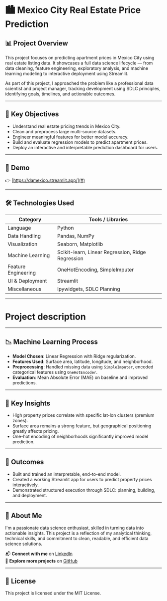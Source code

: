 # 🏙️ Mexico City Real Estate Price Prediction

## 📊 Project Overview
This project focuses on predicting apartment prices in Mexico City using real estate listing data. It showcases a full data science lifecycle — from data cleaning, feature engineering, exploratory analysis, and machine learning modeling to interactive deployment using Streamlit.

As part of this project, I approached the problem like a professional data scientist and project manager, tracking development using SDLC principles, identifying goals, timelines, and actionable outcomes.

---

## 🧠 Key Objectives
- Understand real estate pricing trends in Mexico City.
- Clean and preprocess large multi-source datasets.
- Engineer meaningful features for better model accuracy.
- Build and evaluate regression models to predict apartment prices.
- Deploy an interactive and interpretable prediction dashboard for users.

---

## 🚀 Demo

👉 [https://damexico.streamlit.app/](#)

---

## 🛠️ Technologies Used

| Category | Tools / Libraries |
|----------|-------------------|
| Language | Python |
| Data Handling | Pandas, NumPy |
| Visualization | Seaborn, Matplotlib |
| Machine Learning | Scikit-learn, Linear Regression, Ridge Regression |
| Feature Engineering | OneHotEncoding, SimpleImputer |
| UI & Deployment | Streamlit |
| Miscellaneous | Ipywidgets, SDLC Planning |

---


# Project description

---

## 📉 Machine Learning Process

- **Model Chosen**: Linear Regression with Ridge regularization.
- **Features Used**: Surface area, latitude, longitude, and neighborhood.
- **Preprocessing**: Handled missing data using `SimpleImputer`, encoded categorical features using `OneHotEncoder`.
- **Evaluation**: Mean Absolute Error (MAE) on baseline and improved predictions.

---

## 📌 Key Insights

- High property prices correlate with specific lat-lon clusters (premium zones).
- Surface area remains a strong feature, but geographical positioning greatly affects pricing.
- One-hot encoding of neighborhoods significantly improved model prediction.

---

## 🌟 Outcomes

- Built and trained an interpretable, end-to-end model.
- Created a working Streamlit app for users to predict property prices interactively.
- Demonstrated structured execution through SDLC: planning, building, and deployment.

---

## 🙋 About Me

I'm a passionate data science enthusiast, skilled in turning data into actionable insights. This project is a reflection of my analytical thinking, technical skills, and commitment to clean, readable, and efficient data science solutions.

📬 **Connect with me** on [LinkedIn](https://www.linkedin.com/in/shubham-kothawade-b58bb2190/)  
📂 **Explore more projects** on [GitHub](https://github.com/shubhamkothawade24)

---

## 📝 License
This project is licensed under the MIT License.
